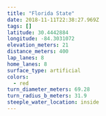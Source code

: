```yaml
---
title: "Florida State"
date: 2018-11-11T22:38:27.969Z
tags: []
latitude: 30.4442884
longitude: -84.3031072
elevation_meters: 21
distance_meters: 400
lap_lanes: 8
home_lanes: 8
surface_type: artificial
colors: 
  - red
turn_diameter_meters: 69.28
turn_radius_b_meters: 31.9
steeple_water_location: inside
---
```


